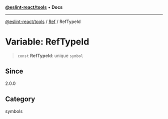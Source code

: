 [**@eslint-react/tools**](../../../README.md) • **Docs**

***

[@eslint-react/tools](../../../README.md) / [Ref](../README.md) / RefTypeId

# Variable: RefTypeId

> `const` **RefTypeId**: unique `symbol`

## Since

2.0.0

## Category

symbols
